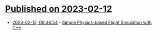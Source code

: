 # [Published on 2023-02-12](index.md)

* [2023-02-12, 09:46:54](https://news.ycombinator.com/item?id=34761502) - [Simple Physics-based Flight Simulation with C++](https://www.jakobmaier.at/posts/flight-simulation/)
